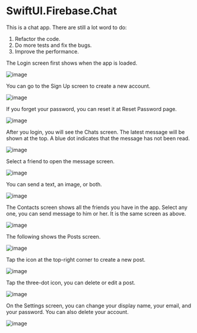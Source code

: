 # SwiftUI.Firebase.Chat

This is a chat app. There are still a lot word to do:
1. Refactor the code.
2. Do more tests and fix the bugs.
3. Improve the performance.

The Login screen first shows when the app is loaded.

![image](https://user-images.githubusercontent.com/15805568/147726891-1bc0ea99-edda-44ed-97fb-c46b7618391e.png)

You can go to the Sign Up screen to create a new account.

![image](https://user-images.githubusercontent.com/15805568/147726941-b5d74ef2-f1b1-41ec-acaa-7e31899b0089.png)

If you forget your password, you can reset it at Reset Password page.

![image](https://user-images.githubusercontent.com/15805568/147727030-1f27f74e-8003-4177-88d4-ba4d48860bb2.png)

After you login, you will see the Chats screen. The latest message will be shown at the top. A blue dot indicates that the message has not been read.

![image](https://user-images.githubusercontent.com/15805568/147727158-2dabccec-d5f5-43c1-9e04-c73fe33a539f.png)

Select a friend to open the message screen. 

![image](https://user-images.githubusercontent.com/15805568/147727305-42cd42eb-7592-4d75-8253-c9d40a50fc4f.png)

You can send a text, an image, or both.

![image](https://user-images.githubusercontent.com/15805568/147727434-ccaaccb3-b6c6-4947-92ef-cb24f282e4f9.png)

The Contacts screen shows all the friends you have in the app. Select any one, you can send message to him or her. It is the same screen as above.

![image](https://user-images.githubusercontent.com/15805568/147727509-e0888d16-9e6c-4028-a3df-94b32486a49f.png)

The following shows the Posts screen.

![image](https://user-images.githubusercontent.com/15805568/147727732-2025a1d2-101a-491c-b4ce-a4a1f6e1d3d9.png)

Tap the icon at the top-right corner to create a new post.

![image](https://user-images.githubusercontent.com/15805568/147727851-3ffd9809-c2e8-4e3d-9a64-13e18dcb0bb9.png)

Tap the three-dot icon, you can delete or edit a post.

![image](https://user-images.githubusercontent.com/15805568/147727915-2aa06e1b-31f6-4fa1-ae60-3cfe2b1bc812.png)

On the Settings screen, you can change your display name, your email, and your password. You can also delete your account.

![image](https://user-images.githubusercontent.com/15805568/147727992-8984f299-002e-4d59-9cf1-66c9a2e8be40.png)

